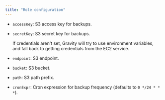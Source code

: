 ```yaml
---
title: "Role configuration"
---
```


- `accessKey`: S3 access key for backups.
- `secretKey`: S3 secret key for backups.

  If credentials aren't set, Gravity will try to use environment variables, and fall back to getting credentials from the EC2 service.

- `endpoint`: S3 endpoint.
- `bucket`: S3 bucket.
- `path`: S3 path prefix.
- `cronExpr`: Cron expression for backup frequency (defaults to `0 */24 * * *`).
